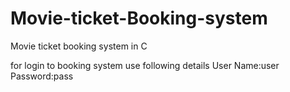 # Movie-ticket-Booking-system
Movie ticket booking system in C


for login to booking system use following details 
User Name:user
Password:pass
